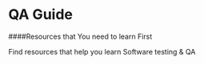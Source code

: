 # QA Guide
####Resources that You need to learn First


Find resources that help you learn Software testing &amp; QA
